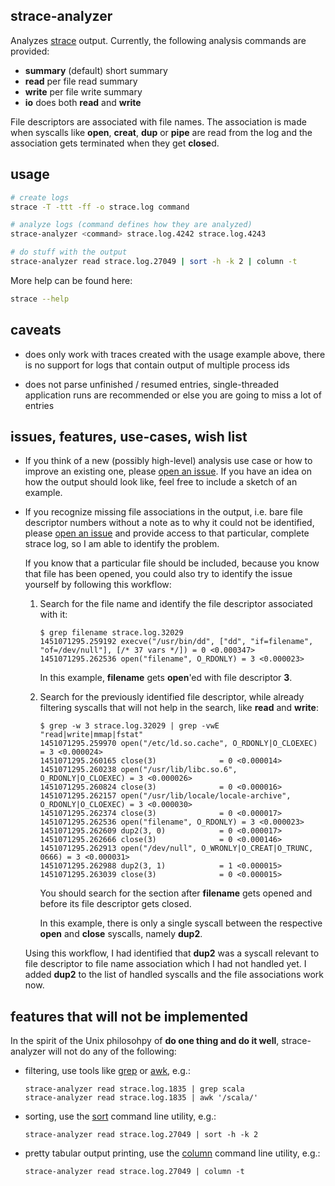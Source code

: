 strace-analyzer
---------------

Analyzes [strace][] output. Currently, the following analysis commands are provided:

- **summary** (default) short summary
- **read** per file read summary
- **write** per file write summary
- **io** does both **read** and **write**

File descriptors are associated with file names. The association is made when syscalls like
**open**, **creat**, **dup** or **pipe** are read from the log and the association gets terminated
when they get **close**d.

usage
-----

```bash
# create logs
strace -T -ttt -ff -o strace.log command

# analyze logs (command defines how they are analyzed)
strace-analyzer <command> strace.log.4242 strace.log.4243

# do stuff with the output
strace-analyzer read strace.log.27049 | sort -h -k 2 | column -t
```

More help can be found here:

```bash
strace --help
```

caveats
-------

-   does only work with traces created with the usage example above, there is no support for logs
    that contain output of multiple process ids

-   does not parse unfinished / resumed entries, single-threaded application runs are recommended or
    else you are going to miss a lot of entries

issues, features, use-cases, wish list
--------------------------------------

-   If you think of a new (possibly high-level) analysis use case or how to improve an existing one,
    please [open an issue][newissue]. If you have an idea on how the output should look like, feel
    free to include a sketch of an example.

-   If you recognize missing file associations in the output, i.e. bare file descriptor numbers
    without a note as to why it could not be identified, please [open an issue][newissue] and
    provide access to that particular, complete strace log, so I am able to identify the problem.

    If you know that a particular file should be included, because you know that file has been
    opened, you could also try to identify the issue yourself by following this workflow:

    1.  Search for the file name and identify the file descriptor associated with it:

            $ grep filename strace.log.32029
            1451071295.259192 execve("/usr/bin/dd", ["dd", "if=filename", "of=/dev/null"], [/* 37 vars */]) = 0 <0.000347>
            1451071295.262536 open("filename", O_RDONLY) = 3 <0.000023>

        In this example, **filename** gets **open**'ed with file descriptor **3**.

    2.  Search for the previously identified file descriptor, while already filtering syscalls that
        will not help in the search, like **read** and **write**:

            $ grep -w 3 strace.log.32029 | grep -vwE "read|write|mmap|fstat"
            1451071295.259970 open("/etc/ld.so.cache", O_RDONLY|O_CLOEXEC) = 3 <0.000024>
            1451071295.260165 close(3)              = 0 <0.000014>
            1451071295.260238 open("/usr/lib/libc.so.6", O_RDONLY|O_CLOEXEC) = 3 <0.000026>
            1451071295.260824 close(3)              = 0 <0.000016>
            1451071295.262157 open("/usr/lib/locale/locale-archive", O_RDONLY|O_CLOEXEC) = 3 <0.000030>
            1451071295.262374 close(3)              = 0 <0.000017>
            1451071295.262536 open("filename", O_RDONLY) = 3 <0.000023>
            1451071295.262609 dup2(3, 0)            = 0 <0.000017>
            1451071295.262666 close(3)              = 0 <0.000146>
            1451071295.262913 open("/dev/null", O_WRONLY|O_CREAT|O_TRUNC, 0666) = 3 <0.000031>
            1451071295.262988 dup2(3, 1)            = 1 <0.000015>
            1451071295.263039 close(3)              = 0 <0.000015>

        You should search for the section after **filename** gets opened and before its file
        descriptor gets closed.

        In this example, there is only a single syscall between the respective **open** and
        **close** syscalls, namely **dup2**.

    Using this workflow, I had identified that **dup2** was a syscall relevant to file descriptor to
    file name association which I had not handled yet. I added **dup2** to the list of handled
    syscalls and the file associations work now.

features that will not be implemented
-------------------------------------

In the spirit of the Unix philosohpy of **do one thing and do it well**, strace-analyzer will not do
any of the following:

-   filtering, use tools like [grep][] or [awk][], e.g.:

        strace-analyzer read strace.log.1835 | grep scala
        strace-analyzer read strace.log.1835 | awk '/scala/'

-   sorting, use the [sort][] command line utility, e.g.:

        strace-analyzer read strace.log.27049 | sort -h -k 2

-   pretty tabular output printing, use the [column][] command line utility, e.g.:

        strace-analyzer read strace.log.27049 | column -t

[awk]: http://man7.org/linux/man-pages/man1/gawk.1.html "gawk man page"
[grep]: http://man7.org/linux/man-pages/man1/grep.1.html "grep man page"
[column]: http://man7.org/linux/man-pages/man1/column.1.html "column man page"
[newissue]: https://github.com/wookietreiber/strace-analyzer/issues/new "open new issue"
[sort]: http://man7.org/linux/man-pages/man1/sort.1.html "sort man page"
[strace]: http://sourceforge.net/projects/strace/ "strace home page"
